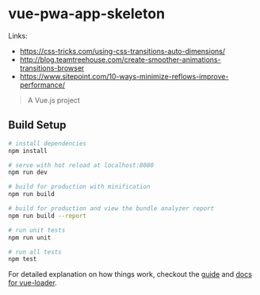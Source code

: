 # vue-pwa-app-skeleton

Links:
- https://css-tricks.com/using-css-transitions-auto-dimensions/
- http://blog.teamtreehouse.com/create-smoother-animations-transitions-browser
- https://www.sitepoint.com/10-ways-minimize-reflows-improve-performance/

> A Vue.js project

## Build Setup

``` bash
# install dependencies
npm install

# serve with hot reload at localhost:8080
npm run dev

# build for production with minification
npm run build

# build for production and view the bundle analyzer report
npm run build --report

# run unit tests
npm run unit

# run all tests
npm test
```

For detailed explanation on how things work, checkout the [guide](http://vuejs-templates.github.io/webpack/) and [docs for vue-loader](http://vuejs.github.io/vue-loader).
